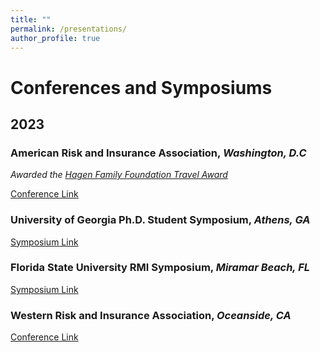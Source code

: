 ```yaml
---
title: ""
permalink: /presentations/
author_profile: true
---
```



# Conferences and Symposiums
## 2023

### American Risk and Insurance Association, *Washington, D.C*
*Awarded the* [*Hagen Family Foundation Travel Award*](https://www.aria.org/hagen-award)

[Conference Link](https://www.aria.org/assets/docs/AnnMtg23/ARIA_program_2023.pdf)

### University of Georgia Ph.D. Student Symposium, *Athens, GA*
[Symposium Link](https://www.terry.uga.edu/rmi-symposium/)

### Florida State University RMI Symposium, *Miramar Beach, FL* 
[Symposium Link](https://business.fsu.edu/rmiresearchsymposium)

### Western Risk and Insurance Association, *Oceanside, CA*
[Conference Link](https://wria.org/WRIA%20Final%20Program%202023.pdf)
